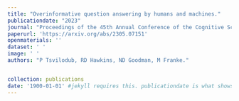 ```yaml
---
title: "Overinformative question answering by humans and machines."
publicationdate: "2023"
journal: "Proceedings of the 45th Annual Conference of the Cognitive Science Society."
paperurl: 'https://arxiv.org/abs/2305.07151'
openmaterials: ''
dataset: ' '
image: ' '
authors: "P Tsvilodub, RD Hawkins, ND Goodman, M Franke."


collection: publications
date: '1900-01-01' #jekyll requires this. publicationdate is what shows up
---
```

